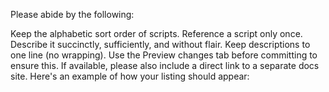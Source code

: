 Please abide by the following:

Keep the alphabetic sort order of scripts.
Reference a script only once.
Describe it succinctly, sufficiently, and without flair.
Keep descriptions to one line (no wrapping). Use the Preview changes tab before committing to ensure this.
If available, please also include a direct link to a separate docs site.
Here's an example of how your listing should appear:
